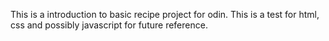 This is a introduction to basic recipe project for odin. This is a test for html, css and possibly javascript for future reference.
